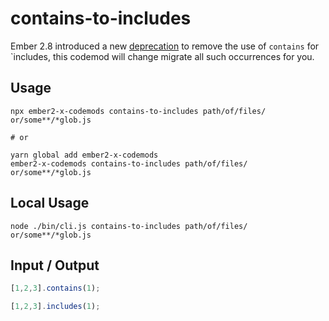 # contains-to-includes

Ember 2.8 introduced a new [deprecation](https://deprecations.emberjs.com/v2.x#toc_ember-runtime-enumerable-contains) to remove the use of `contains` for `includes, this codemod will change migrate all such occurrences for you.

## Usage

```
npx ember2-x-codemods contains-to-includes path/of/files/ or/some**/*glob.js

# or

yarn global add ember2-x-codemods
ember2-x-codemods contains-to-includes path/of/files/ or/some**/*glob.js
```

## Local Usage
```
node ./bin/cli.js contains-to-includes path/of/files/ or/some**/*glob.js
```

## Input / Output

<!--FIXTURES_TOC_START-->
```js
[1,2,3].contains(1);
```
<!--FIXTURES_TOC_END-->

<!--FIXTURES_CONTENT_START-->
```js
[1,2,3].includes(1);
```
<!--FIXTURES_CONTENT_END-->
